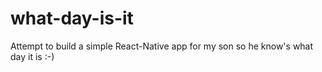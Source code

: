 # what-day-is-it
Attempt to build a simple React-Native app for my son so he know's what day it is :-)
